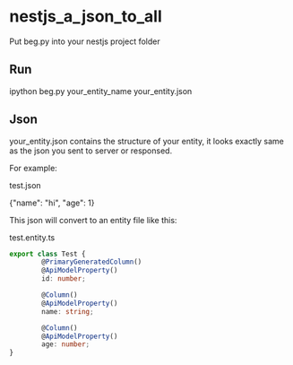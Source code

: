 # nestjs_a_json_to_all

Put beg.py into your nestjs project folder
## Run
ipython beg.py your_entity_name your_entity.json
## Json
your_entity.json contains the structure of your entity, it looks exactly same as the json you sent to server or responsed.

For example: 

test.json

{"name": "hi", "age": 1} 

This json will convert to an entity file like this:

test.entity.ts
```typescript
export class Test {
        @PrimaryGeneratedColumn()
        @ApiModelProperty()
        id: number;

        @Column()
        @ApiModelProperty()
        name: string;

        @Column()
        @ApiModelProperty()
        age: number;
}
```

